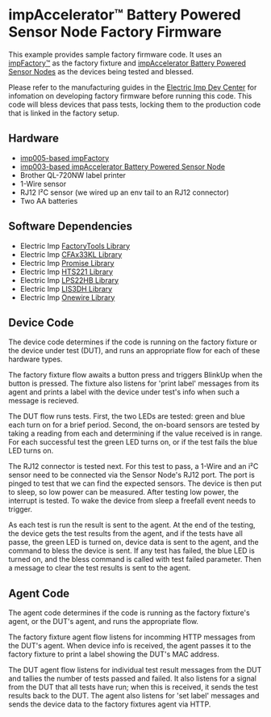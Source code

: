 # impAccelerator&trade; Battery Powered Sensor Node Factory Firmware

This example provides sample factory firmware code. It uses an [impFactory&trade;](https://store.electricimp.com/collections/featured-products/products/impfactory?variant=31163225426) as the factory fixture and [impAccelerator Battery Powered Sensor Nodes](https://store.electricimp.com/collections/featured-products/products/impaccelerator-battery-powered-sensor-node?variant=33499292818) as the devices being tested and blessed.

Please refer to the manufacturing guides in the [Electric Imp Dev Center](https://electricimp.com/docs/manufacturing/migration/) for infomation on developing factory firmware before running this code. This code will bless devices that pass tests, locking them to the production code that is linked in the factory setup.

## Hardware

- [imp005-based impFactory](https://store.electricimp.com/products/impfactory?variant=31163225426)
- [imp003-based impAccelerator Battery Powered Sensor Node](https://store.electricimp.com/collections/impaccelerator-quickstart-family/products/impaccelerator-battery-powered-sensor-node?variant=33499292818)
- Brother QL-720NW label printer
- 1-Wire sensor
- RJ12 I&sup2;C sensor (we wired up an env tail to an RJ12 connector)
- Two AA batteries

## Software Dependencies

- Electric Imp [FactoryTools Library](https://github.com/electricimp/FactoryTools)
- Electric Imp [CFAx33KL Library](https://github.com/electricimp/CFAx33-KL)
- Electric Imp [Promise Library](https://github.com/electricimp/Promise)
- Electric Imp [HTS221 Library](https://github.com/electricimp/HTS221)
- Electric Imp [LPS22HB Library](https://github.com/electricimp/LPS22HB)
- Electric Imp [LIS3DH Library](https://github.com/electricimp/LIS3DH)
- Electric Imp [Onewire Library](https://github.com/electricimp/Onewire)

## Device Code

The device code determines if the code is running on the factory fixture or the device under test (DUT), and runs an appropriate flow for each of these hardware types.

The factory fixture flow awaits a button press and triggers BlinkUp when the button is pressed. The fixture also listens for 'print label' messages from its agent and prints a label with the device under test's info when such a message is recieved.

The DUT flow runs tests. First, the two LEDs are tested: green and blue each turn on for a brief period. Second, the on-board sensors are tested by taking a reading from each and determining if the value received is in range. For each successful test the green LED turns on, or if the test fails the blue LED turns on. 

The RJ12 connector is tested next. For this test to pass, a 1-Wire and an i&sup2;C sensor need to be connected via the Sensor Node's RJ12 port. The port is pinged to test that we can find the expected sensors. The device is then put to sleep, so low power can be measured. After testing low power, the interrupt is tested. To wake the device from sleep a freefall event needs to trigger.

As each test is run the result is sent to the agent. At the end of the testing, the device gets the test results from the agent, and if the tests have all passe, the green LED is turned on, device data is sent to the agent, and the command to bless the device is sent. If any test has failed, the blue LED is turned on, and the bless command is called with test failed parameter. Then a message to clear the test results is sent to the agent.

## Agent Code

The agent code determines if the code is running as the factory fixture's agent, or the DUT's agent, and runs the appropriate flow.

The factory fixture agent flow listens for incomming HTTP messages from the DUT's agent. When device info is received, the agent passes it to the factory fixture to print a label showing the DUT's MAC address.

The DUT agent flow listens for individual test result messages from the DUT and tallies the number of tests passed and failed. It also listens for a signal from the DUT that all tests have run; when this is received, it sends the test results back to the DUT. The agent also listens for 'set label' messages and sends the device data to the factory fixtures agent via HTTP.
